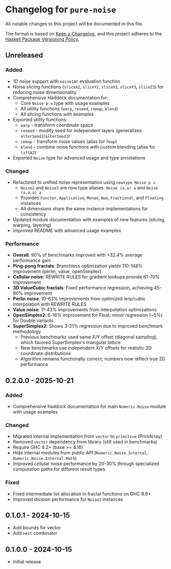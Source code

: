 # Changelog for `pure-noise`

All notable changes to this project will be documented in this file.

The format is based on [Keep a Changelog](https://keepachangelog.com/en/1.0.0/),
and this project adheres to the
[Haskell Package Versioning Policy](https://pvp.haskell.org/).

## Unreleased

### Added

- 1D noise support with `noise1At` evaluation function
- Noise slicing functions (`sliceX2`, `sliceY2`, `sliceX3`, `sliceY3`, `sliceZ3`) for reducing noise dimensionality
- Comprehensive Haddock documentation for:
  - Core `Noise p v` type with usage examples
  - All utility functions (`warp`, `reseed`, `remap`, `blend`)
  - All slicing functions with examples
- Exported utility functions:
  - `warp` - transform coordinate space
  - `reseed` - modify seed for independent layers (generalizes `alterSeed2`/`alterSeed3`)
  - `remap` - transform noise values (alias for `fmap`)
  - `blend` - combine noise functions with custom blending (alias for `liftA2`)
- Exported `Noise` type for advanced usage and type annotations

### Changed

- Refactored to unified noise representation using `newtype Noise p v`
  - `Noise2` and `Noise3` are now type aliases: `Noise (a,a) a` and `Noise (a,a,a) a`
  - Provides `Functor`, `Applicative`, `Monad`, `Num`, `Fractional`, and `Floating` instances
  - All dimensions share the same instance implementations for consistency
- Updated module documentation with examples of new features (slicing, warping, layering)
- Improved README with advanced usage examples

### Performance

- **Overall**: 90% of benchmarks improved with +32.4% average performance gain
- **Ping-pong fractals**: Branchless optimization yields 110-148% improvement (perlin, value, openSimplex)
- **Cellular noise**: REWRITE RULES for gradient lookups provide 61-70% improvement
- **3D ValueCubic fractals**: Fixed performance regression, achieving 45-80% improvement
- **Perlin noise**: 10-63% improvements from optimized lerp/cubic interpolation with REWRITE RULES
- **Value noise**: 11-43% improvements from interpolation optimizations
- **OpenSimplex2**: 6-16% improvement for Float; minor regression (~5%) for Double variants
- **SuperSimplex2**: Shows 3-21% regression due to improved benchmark methodology
  - Previous benchmarks used same X/Y offset (diagonal sampling), which favored SuperSimplex's triangular lattice
  - New benchmarks use independent X/Y offsets for realistic 2D coordinate distributions
  - Algorithm remains functionally correct; numbers now reflect true 2D performance

## 0.2.0.0 - 2025-10-21

### Added

- Comprehensive haddock documentation for main `Numeric.Noise` module with usage examples

### Changed

- Migrated internal implementation from `vector` to `primitive` (PrimArray)
- Removed `vector` dependency from library (still used in benchmarks)
- Require GHC 9.2+ (base >= 4.16)
- Hide internal modules from public API (`Numeric.Noise.Internal`, `Numeric.Noise.Internal.Math`)
- Improved cellular noise performance by 20-30% through specialized computation paths for different result types

### Fixed

- Fixed intermediate list allocation in fractal functions on GHC 9.6+
- Improved division performance for `Noise3` instances

## 0.1.0.1 - 2024-10-15

- Add bounds for vector
- Add `next` combinator

## 0.1.0.0 - 2024-10-15

- Initial release
